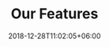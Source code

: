 ---
title: "Our Features"
date: 2018-12-28T11:02:05+06:00
# meta description
description: "Cras at dolor eget urna varius faucibus tempus in elit dolor sit amet."
# type dont remove or customize
type : "docs"
---